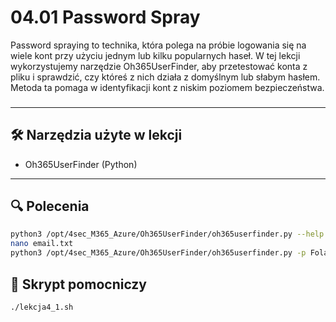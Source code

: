 # 04.01 Password Spray

Password spraying to technika, która polega na próbie logowania się na wiele kont przy użyciu jednym lub kilku popularnych haseł. W tej lekcji wykorzystujemy narzędzie Oh365UserFinder, aby przetestować konta z pliku i sprawdzić, czy któreś z nich działa z domyślnym lub słabym hasłem. Metoda ta pomaga w identyfikacji kont z niskim poziomem bezpieczeństwa.
### 
---

## 🛠️ Narzędzia użyte w lekcji

- Oh365UserFinder (Python)

---

## 🔍 Polecenia

```bash
python3 /opt/4sec_M365_Azure/Oh365UserFinder/oh365userfinder.py --help
nano email.txt
python3 /opt/4sec_M365_Azure/Oh365UserFinder/oh365userfinder.py -p Fola7123 --pwspray --elist emails.txt
```
## 📁 Skrypt pomocniczy
```bash
./lekcja4_1.sh
```

